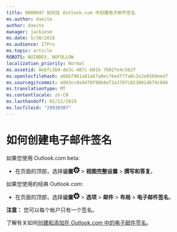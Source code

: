 ```yaml
---
title: 8000047 如何在 Outlook.com 中创建电子邮件签名
ms.author: daeite
author: daeite
manager: jackiesm
ms.date: 5/30/2018
ms.audience: ITPro
ms.topic: article
ROBOTS: NOINDEX, NOFOLLOW
localization_priority: Normal
ms.assetid: 0ebfc3b9-de3c-487c-b01b-7b027e4c562f
ms.openlocfilehash: a66b7961a81ab7a0ec76edf7fa0c1e2e85b9eed7
ms.sourcegitcommit: dd43cc0a9470f98b8ef2a3787c823801d674c666
ms.translationtype: MT
ms.contentlocale: zh-CN
ms.lasthandoff: 02/12/2019
ms.locfileid: "29938387"
---
```

# <a name="how-to-create-an-email-signature"></a>如何创建电子邮件签名

如果您使用 Outlook.com beta:
  
- 在页面的顶部，选择**设置**![设置](media/f4b2e798-fff1-4a14-931f-5677a4543b58.png) \> **视图完整设置** \> **撰写和答复**。 
    
如果您使用的经典 Outlook.com:
  
- 在页面的顶部，选择**设置**![设置](media/f4b2e798-fff1-4a14-931f-5677a4543b58.png) \> **选项** \> **邮件** \> **布局** \> **电子邮件签名**。 
    
 **注意：** 您可以每个帐户只有一个签名。 
  
了解有关如何[创建和添加在 Outlook.com 中的电子邮件签名](https://go.microsoft.com/fwlink/p/?linkid=2001404&amp;clcid=0x409)。
  

